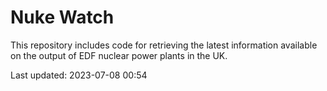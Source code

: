 # Nuke Watch

This repository includes code for retrieving the latest information available on the output of EDF nuclear power plants in the UK.

Last updated: 2023-07-08 00:54
